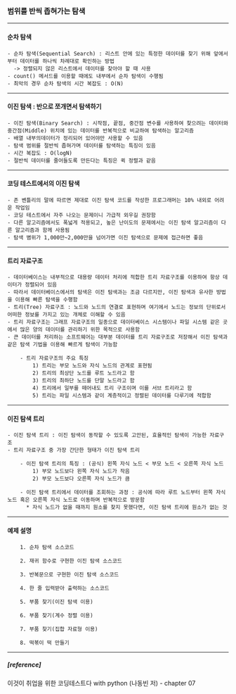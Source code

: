 ### 범위를 반씩 좁혀가는 탐색
--------------------------------------------------------------------------------------------------------------------------------  
#### 순차 탐색
    - 순차 탐색(Sequential Search) : 리스트 안에 있는 특정한 데이터를 찾기 위해 앞에서부터 데이터를 하나씩 차례대로 확인하는 방법
      -> 정렬되지 않은 리스트에서 데이터를 찾아야 할 때 사용
    - count() 메서드를 이용할 때에도 내부에서 순차 탐색이 수행됨
    - 최악의 경우 순차 탐색의 시간 복잡도 : O(N)
    
--------------------------------------------------------------------------------------------------------------------------------  
#### 이진 탐색 : 반으로 쪼개면서 탐색하기
    - 이진 탐색(Binary Search) : 시작점, 끝점, 중간점 변수를 사용하여 찾으려는 데이터와 중간점(Middle) 위치에 있는 데이터를 반복적으로 비교하여 탐색하는 알고리즘
    - 배열 내부의데이터가 정리되어 있어야만 사용할 수 있음
    - 탐색 범위를 절반씩 좁혀가며 데이터를 탐색하는 특징이 있음
    - 시간 복잡도 : O(logN)
    - 절반씩 데이터를 줄어들도록 만든다는 특징은 퀵 정렬과 같음

--------------------------------------------------------------------------------------------------------------------------------  
#### 코딩 테스트에서의 이진 탐색
    - 존 벤틀리의 말에 따르면 제대로 이진 탐색 코드를 작성한 프로그래머는 10% 내외로 어려운 작업임
    - 코딩 테스트에서 자주 나오는 문제이니 가급적 외우길 권장함
    - 다른 알고리즘에서도 폭넓게 적용되고, 높은 난이도의 문제에서는 이진 탐색 알고리즘이 다른 알고리즘과 함께 사용됨
    - 탐색 볌위가 1,000만~2,000만을 넘어가면 이진 탐색으로 문제에 접근하면 좋음

--------------------------------------------------------------------------------------------------------------------------------  
#### 트리 자료구조
    - 데이터베이스는 내부적으로 대용량 데이터 처리에 적합한 트리 자료구조를 이용하여 항상 데이터가 정렬되어 있음
    - 따라서 데이터베이스에서의 탐색은 이진 탐색과는 조금 다르지만, 이진 탐색과 유사한 방법을 이용해 빠른 탐색을 수행함
    - 트리(Tree) 자료구조 : 노드와 노드의 연결로 표현하며 여기에서 노드는 정보의 단위로서 어떠한 정보를 가지고 있는 개체로 이해할 수 있음
    - 트리 자료구조는 그래프 자료구조의 일종으로 데이터베이스 시스템이나 파일 시스템 같은 곳에서 많은 양의 데이터를 관리하기 위한 목적으로 사용함
    - 큰 데이터를 처리하는 소프트웨어는 대부분 데이터를 트리 자료구조로 저장해서 이진 탐색과 같은 탐색 기법을 이용해 빠르게 탐색이 가능함

		- 트리 자료구조의 주요 특징
			1) 트리는 부모 노드와 자식 노드의 관계로 표현됨
			2) 트리의 최상단 노드를 루트 노드라고 함
			3) 트리의 최하단 노드를 단말 노드라고 함
			4) 트리에서 일부를 떼어내도 트리 구조이며 이를 서브 트리라고 함
			5) 트리는 파일 시스템과 같이 계층적이고 정렬된 데이터를 다루기에 적합함

--------------------------------------------------------------------------------------------------------------------------------  
#### 이진 탐색 트리
    - 이진 탐색 트리 : 이진 탐색이 동작할 수 있도록 고안된, 효율적인 탐색이 가능한 자료구조
    - 트리 자료구조 중 가장 간단한 형태가 이진 탐색 트리

		- 이진 탐색 트리의 특징 : (공식) 왼쪽 자식 노드 < 부모 노드 < 오른쪽 자식 노드
			1) 부모 노드보다 왼쪽 자식 노드가 작음
			2) 부모 노드보다 오른쪽 자식 노드가 큼

		- 이진 탐색 트리에서 데이터를 조회하는 과정 : 공식에 따라 루트 노드부터 왼쪽 자식 노드 혹은 오른쪽 자식 노드로 이동하며 반복적으로 방문함
		  * 자식 노드가 없을 때까지 원소를 찾지 못했다면, 이진 탐색 트리에 원소가 없는 것
--------------------------------------------------------------------------------------------------------------------------------
#### 예제 설명
		1. 순차 탐색 소스코드
 
 		2. 재귀 함수로 구현한 이진 탐색 소스코드

		3. 반복문으로 구현한 이진 탐색 소스코드

		4. 한 줄 입력받아 출력하는 소스코드

		5. 부품 찾기(이진 탐색 이용)

		6. 부품 찾기(계수 정렬 이용)

		7. 부품 찾기(집합 자료형 이용)

		8. 떡볶이 떡 만들기
		
--------------------------------------------------------------------------------------------------------------------------------
##### [reference]
이것이 취업을 위한 코딩테스트다 with python (나동빈 저) - chapter 07
